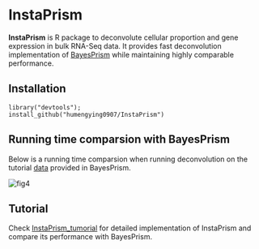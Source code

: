 # InstaPrism
**InstaPrism** is R package to deconvolute cellular proportion and gene expression in bulk RNA-Seq data. 
It provides fast deconvolution implementation of [BayesPrism](https://github.com/Danko-Lab/BayesPrism) while maintaining highly comparable performance. 
## Installation
```````
library("devtools");
install_github("humengying0907/InstaPrism")
```````
## Running time comparsion with BayesPrism
Below is a running time comparsion when running deconvolution on the tutorial [data](https://github.com/Danko-Lab/BayesPrism/tree/main/tutorial.dat) 
provided in BayesPrism. 

![fig4](https://user-images.githubusercontent.com/54827603/219739883-1b5c4f3b-e2cb-4843-a9d1-10e0381b17f8.png)



## Tutorial
Check [InstaPrism_tumorial](https://humengying0907.github.io/InstaPrism_tutorial.html) for detailed implementation of InstaPrism and compare its performance with BayesPrism.
